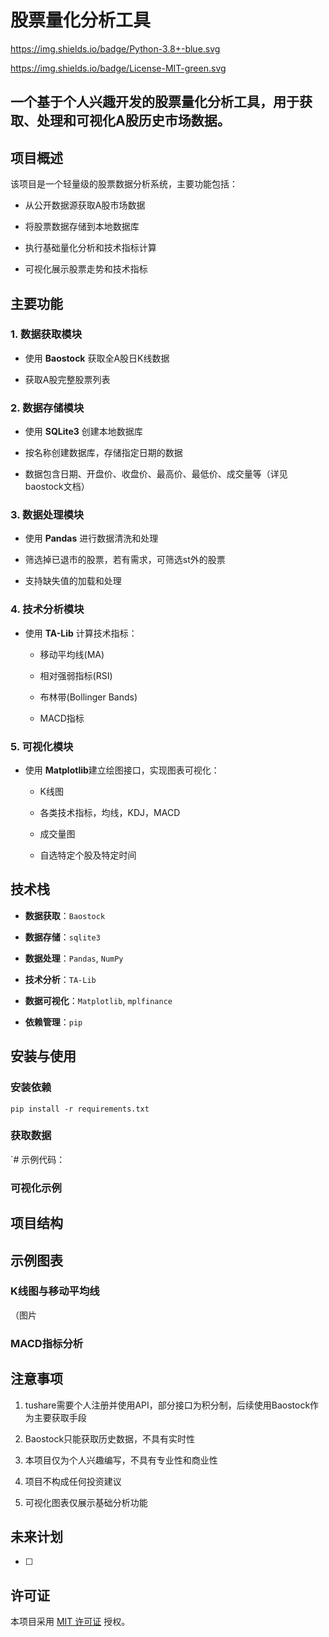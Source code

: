 股票量化分析工具
========

https://img.shields.io/badge/Python-3.8+-blue.svg

https://img.shields.io/badge/License-MIT-green.svg

一个基于个人兴趣开发的股票量化分析工具，用于获取、处理和可视化A股历史市场数据。
-------

项目概述
-------

该项目是一个轻量级的股票数据分析系统，主要功能包括：

* 从公开数据源获取A股市场数据

* 将股票数据存储到本地数据库

* 执行基础量化分析和技术指标计算

* 可视化展示股票走势和技术指标
  
  

主要功能
-------

### 1. 数据获取模块

* 使用 ​**​Baostock​**​ 获取全A股日K线数据

* 获取A股完整股票列表
  
  

### 2. 数据存储模块

* 使用 ​**​SQLite3​**​ 创建本地数据库

* 按名称创建数据库，存储指定日期的数据

* 数据包含日期、开盘价、收盘价、最高价、最低价、成交量等（详见baostock文档）
  
  

### 3. 数据处理模块

* 使用 ​**​Pandas​**​ 进行数据清洗和处理

* 筛选掉已退市的股票，若有需求，可筛选st外的股票

* 支持缺失值的加载和处理
  
  

### 4. 技术分析模块

* 使用 ​**​TA-Lib​**​ 计算技术指标：
  
  * 移动平均线(MA)
  
  * 相对强弱指标(RSI)
  
  * 布林带(Bollinger Bands)
  
  * MACD指标
    
    

### 5. 可视化模块

* 使用 ​**​Matplotlib​**​ 建立绘图接口，实现图表可视化：
  
  * K线图
  
  * 各类技术指标，均线，KDJ，MACD
  
  * 成交量图
  
  * 自选特定个股及特定时间
    
    

技术栈
------

* ​**​数据获取​**​：`Baostock`

* ​**​数据存储​**​：`sqlite3`

* ​**​数据处理​**​：`Pandas`, `NumPy`

* ​**​技术分析​**​：`TA-Lib`

* ​**​数据可视化​**​：`Matplotlib`, `mplfinance`

* ​**​依赖管理​**​：`pip`
  
  

安装与使用
--------

### 安装依赖

`pip install -r requirements.txt`

### 获取数据

`# 示例代码：

### 可视化示例

项目结构
-------

示例图表
-------

### K线图与移动平均线

（图片

### MACD指标分析

注意事项
-------

1. tushare需要个人注册并使用API，部分接口为积分制，后续使用Baostock作为主要获取手段

2. Baostock只能获取历史数据，不具有实时性

3. 本项目仅为个人兴趣编写，不具有专业性和商业性

4. 项目不构成任何投资建议

5. 可视化图表仅展示基础分析功能
   
   

未来计划
-------



* [ ] 
许可证
------

本项目采用 [MIT 许可证](LICENSE) 授权。
